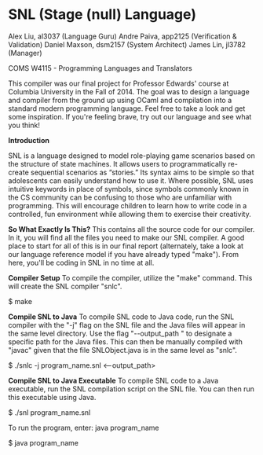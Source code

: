 SNL (Stage (null) Language)
===================================
Alex Liu, al3037 (Language Guru)
Andre Paiva, app2125 (Verification & Validation)
Daniel Maxson, dsm2157 (System Architect)
James Lin, jl3782 (Manager)

COMS W4115 - Programming Languages and Translators

This compiler was our final project for Professor Edwards' course at Columbia University in the Fall of 2014. The goal was to design a language and compiler from the ground up using OCaml and compilation into a standard modern programming language. Feel free to take a look and get some inspiration. If you're feeling brave, try out our language and see what you think!

**Introduction**

SNL is a language designed to model role-playing game scenarios based on the structure of state machines. It allows users to programmatically re-create sequential scenarios as “stories.” Its syntax aims to be simple so that adolescents can easily understand how to use it. Where possible, SNL uses intuitive keywords in place of symbols, since symbols commonly known in the CS community can be confusing to those who are unfamiliar with programming. This will encourage children to learn how to write code in a controlled, fun environment while allowing them to exercise their creativity.

**So What Exactly Is This?**
This contains all the source code for our compiler. In it, you will find all the files you need to make our SNL compiler. A good place to start for all of this is in our final report (alternately, take a look at our language reference model if you have already typed "make"). From here, you'll be coding in SNL in no time at all.

**Compiler Setup**
To compile the compiler, utilize the "make" command. This will create the SNL compiler "snlc".

$ make

**Compile SNL to Java**
To compile SNL code to Java code, run the SNL compiler with the "-j" flag on the SNL file and the Java files will appear in the same level directory. Use the flag "--output_path <path>" to designate a specific path for the Java files. This can then be manually compiled with "javac" given that the file SNLObject.java is in the same level as "snlc".

$ ./snlc -j program_name.snl <--output_path> <path>

**Compile SNL to Java Executable**
To compile SNL code to a Java executable, run the SNL compilation script on the SNL file. You can then run this executable using Java.

$ ./snl program_name.snl

To run the program, enter: java program_name

$ java program_name
